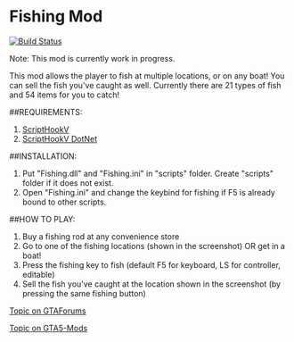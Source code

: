 # Fishing Mod
[![Build Status](https://ci.appveyor.com/api/projects/status/github/LibertyLocked/gtavmod_fishing?branch=master&svg=true)](https://ci.appveyor.com/project/LibertyLocked/gtavmod-fishing)

Note: This mod is currently work in progress.

This mod allows the player to fish at multiple locations, or on any boat! You can sell the fish you've caught as well. Currently there are 21 types of fish and 54 items for you to catch!

##REQUIREMENTS:
1. [ScriptHookV](http://gtaforums.com/topic/788343-vrel-script-hook-v/)
2. [ScriptHookV DotNet](http://gtaforums.com/topic/789907-vrel-community-script-hook-v-net)

##INSTALLATION:
1. Put "Fishing.dll" and "Fishing.ini" in "scripts" folder. Create "scripts" folder if it does not exist. 
2. Open "Fishing.ini" and change the keybind for fishing if F5 is already bound to other scripts. 

##HOW TO PLAY:
1. Buy a fishing rod at any convenience store
2. Go to one of the fishing locations (shown in the screenshot) OR get in a boat! 
3. Press the fishing key to fish (default F5 for keyboard, LS for controller, editable) 
4. Sell the fish you've caught at the location shown in the screenshot (by pressing the same fishing button) 

[Topic on GTAForums](http://www.gtaforums.com/topic/796967-vwip-fishing-mod)

[Topic on GTA5-Mods](https://www.gta5-mods.com/scripts/fishing-mod-libertylocked)
